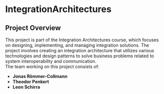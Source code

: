 # IntegrationArchitectures

## Project Overview
This project is part of the Integration Architectures course, which focuses on designing, implementing, and managing integration solutions. The project involves creating an integration architecture that utilizes various technologies and design patterns to solve business problems related to system interoperability and communication.<br>
The team working on this project consists of:
- **Jonas Römmer-Collmann**
- **Theodor Penkert**
- **Leon Schirra**
